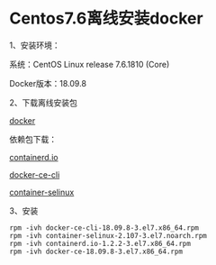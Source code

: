 # Centos7.6离线安装docker

1、安装环境：

系统：CentOS Linux release 7.6.1810 (Core)

Docker版本：18.09.8

2、下载离线安装包

[docker](https://download.docker.com/linux/centos/7/x86_64/stable/Packages/docker-ce-18.09.8-3.el7.x86_64.rpm)

依赖包下载：

[containerd.io](https://download.docker.com/linux/centos/7/x86_64/stable/Packages/containerd.io-1.2.2-3.el7.x86_64.rpm)

[docker-ce-cli](https://download.docker.com/linux/centos/7/x86_64/stable/Packages/docker-ce-cli-18.09.8-3.el7.x86_64.rpm)

[container-selinux](https://pkgs.org/download/container-selinux)

3、安装
```
rpm -ivh docker-ce-cli-18.09.8-3.el7.x86_64.rpm
rpm -ivh container-selinux-2.107-3.el7.noarch.rpm
rpm -ivh containerd.io-1.2.2-3.el7.x86_64.rpm
rpm -ivh docker-ce-18.09.8-3.el7.x86_64.rpm
```

